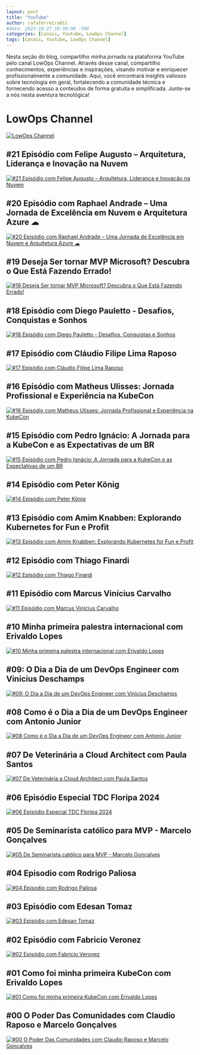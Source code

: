 ```yaml
---
layout: post
title: "YouTube"
author: rafaferreira011
#date: 2023-10-27 18:30:00 -500
categories: [Canais, Youtube, LowOps Channel]
tags: [Canais, Youtube, LowOps Channel]
---
```


Nesta seção do blog, compartilho minha jornada na plataforma YouTube pelo canal LowOps Channel. Através desse canal, compartilho conhecimentos, experiências e inspirações, visando motivar e enriquecer profissionalmente a comunidade. Aqui, você encontrará insights valiosos sobre tecnologia em geral, fortalecendo a comunidade técnica e fornecendo acesso a conteúdos de forma gratuita e simplificada. Junte-se a nós nesta aventura tecnológica!

# LowOps Channel

[![LowOps Channel](https://stoblobcertificados011.blob.core.windows.net/imagens-blog/posts/Youtube-Banner.png)](https://www.youtube.com/@LowOps-Channel)

## #21 Episódio com Felipe Augusto – Arquitetura, Liderança e Inovação na Nuvem
[![#21 Episódio com Felipe Augusto – Arquitetura, Liderança e Inovação na Nuvem](https://img.youtube.com/vi/r9Ksazh3t20/0.jpg)](https://www.youtube.com/watch?v=r9Ksazh3t20)

## #20 Episódio com Raphael Andrade – Uma Jornada de Excelência em Nuvem e Arquitetura Azure ☁
[![#20 Episódio com Raphael Andrade – Uma Jornada de Excelência em Nuvem e Arquitetura Azure ☁](https://img.youtube.com/vi/CDK9cQ5tloE/0.jpg)](https://www.youtube.com/watch?v=CDK9cQ5tloE)

## #19 Deseja Ser tornar MVP Microsoft? Descubra o Que Está Fazendo Errado!
[![#19 Deseja Ser tornar MVP Microsoft? Descubra o Que Está Fazendo Errado!](https://img.youtube.com/vi/ZwcBInx-x6w/0.jpg)](https://www.youtube.com/watch?v=ZwcBInx-x6w)

## #18 Episódio com Diego Pauletto - Desafios, Conquistas e Sonhos
[![#18 Episódio com Diego Pauletto - Desafios, Conquistas e Sonhos](https://img.youtube.com/vi/1UfngWVAxzc/0.jpg)](https://www.youtube.com/watch?v=1UfngWVAxzc)

## #17 Episódio com Cláudio Filipe Lima Raposo
[![#17 Episódio com Cláudio Filipe Lima Raposo](https://img.youtube.com/vi/OGpTWpPA2qY/0.jpg)](https://www.youtube.com/watch?v=OGpTWpPA2qY)

## #16 Episódio com Matheus Ulisses: Jornada Profissional e Experiência na KubeCon
[![#16 Episódio com Matheus Ulisses: Jornada Profissional e Experiência na KubeCon](https://img.youtube.com/vi/bVXEYZUBpmY/0.jpg)](https://www.youtube.com/watch?v=bVXEYZUBpmY)

## #15 Episódio com Pedro Ignácio: A Jornada para a KubeCon e as Expectativas de um BR
[![#15 Episódio com Pedro Ignácio: A Jornada para a KubeCon e as Expectativas de um BR](https://img.youtube.com/vi/YNOkzI-ffCU/0.jpg)](https://www.youtube.com/watch?v=YNOkzI-ffCU)

## #14 Episódio com Peter König
[![#14 Episódio com Peter König](https://img.youtube.com/vi/_L4AG_rz1m8/0.jpg)](https://www.youtube.com/watch?v=_L4AG_rz1m8)

## #13 Episódio com Amim Knabben: Explorando Kubernetes for Fun e Profit
[![#13 Episódio com Amim Knabben: Explorando Kubernetes for Fun e Profit](https://img.youtube.com/vi/QyoOu_qJ6tk/0.jpg)](https://www.youtube.com/watch?v=QyoOu_qJ6tk)

## #12 Episódio com Thiago Finardi
[![#12 Episódio com Thiago Finardi](https://img.youtube.com/vi/hjhgpji-xCY/0.jpg)](https://www.youtube.com/watch?v=hjhgpji-xCY)

## #11 Episódio com Marcus Vinícius Carvalho
[![#11 Episódio com Marcus Vinícius Carvalho](https://img.youtube.com/vi/uOwwddYlNNs/0.jpg)](https://www.youtube.com/watch?v=uOwwddYlNNs)

## #10 Minha primeira palestra internacional com Erivaldo Lopes
[![#10 Minha primeira palestra internacional com Erivaldo Lopes](https://img.youtube.com/vi/VBROcsFCYA8/0.jpg)](https://www.youtube.com/watch?v=VBROcsFCYA8)

## #09: O Dia a Dia de um DevOps Engineer com Vinicius Deschamps
[![#09: O Dia a Dia de um DevOps Engineer com Vinicius Deschamps](https://img.youtube.com/vi/ALnp2iRD8As/0.jpg)](https://www.youtube.com/watch?v=ALnp2iRD8As)

## #08 Como é o Dia a Dia de um DevOps Engineer com Antonio Junior
[![#08 Como é o Dia a Dia de um DevOps Engineer com Antonio Junior](https://img.youtube.com/vi/BsPjLdv_BFY/0.jpg)](https://www.youtube.com/watch?v=BsPjLdv_BFY)

## #07 De Veterinária a Cloud Architect com Paula Santos
[![#07 De Veterinária a Cloud Architect com Paula Santos](https://img.youtube.com/vi/7wMKP9VS3E4/0.jpg)](https://www.youtube.com/watch?v=7wMKP9VS3E4)

## #06 Episódio Especial TDC Floripa 2024
[![#06 Episódio Especial TDC Floripa 2024](https://img.youtube.com/vi/VtKMTnQ2P_o/0.jpg)](https://www.youtube.com/watch?v=VtKMTnQ2P_o&t)

## #05 De Seminarista católico para MVP - Marcelo Gonçalves
[![#05 De Seminarista católico para MVP - Marcelo Gonçalves](https://img.youtube.com/vi/EwQxFjh6f4o/0.jpg)](https://www.youtube.com/watch?v=EwQxFjh6f4o)

## #04 Episodio com Rodrigo Paliosa
[![#04 Episodio com Rodrigo Paliosa](https://img.youtube.com/vi/FyhURlTbyyU/0.jpg)](https://www.youtube.com/watch?v=FyhURlTbyyU&t=10s)

## #03 Episódio com Edesan Tomaz
[![#03 Episódio com Edesan Tomaz](https://img.youtube.com/vi/CZTCLSgeRw4/0.jpg)](https://www.youtube.com/watch?v=CZTCLSgeRw4)

## #02 Episódio com Fabricio Veronez
[![#02 Episódio com Fabricio Veronez](https://img.youtube.com/vi/F-dfaVg5Ix8/0.jpg)](https://www.youtube.com/watch?v=F-dfaVg5Ix8)

## #01 Como foi minha primeira KubeCon com Erivaldo Lopes
[![#01 Como foi minha primeira KubeCon com Erivaldo Lopes](https://img.youtube.com/vi/snISTHSQvVc/0.jpg)](https://youtube.com/live/snISTHSQvVc)

## #00 O Poder Das Comunidades com Claudio Raposo e Marcelo Gonçalves
[![#00 O Poder Das Comunidades com Claudio Raposo e Marcelo Gonçalves](https://img.youtube.com/vi/nlEQ_UMyKew/0.jpg)](https://www.youtube.com/watch?v=nlEQ_UMyKew)